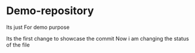 # Demo-repository
Its just For demo purpose 

Its the first change to showcase the commit
Now i am changing the status of the file
